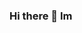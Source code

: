 ### Hi there 👋 Im

<!--

- 🔭 I’m currently working on my bachelors in Web design/Development
- 🌱 I’m currently learning JavaScript, but you never stop learning right?
-->

